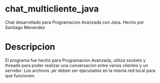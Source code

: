 # chat_multicliente_java
Chat desarrollado para Programacion Avanzada con Java. 
Hecho por Santiago Menendez

# Descripcion
El programa fue hecho para Programacion Avanzada, utiliza sockets y threads para poder realizar una conversacion entre varios clientes y un servidor.
Los archivos .jar deben ser ejecutados en la misma red local para que funcionen.

